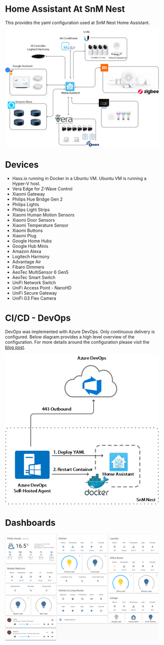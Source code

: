 # Home Assistant At SnM Nest

This provides the yaml configuration used at SnM Nest Home Assistant. 

![resourceslist](images/HomeAutomation.png "Home automation Diagram")

# Devices

- Hass.io running in Docker in a Ubuntu VM. Ubuntu VM is running a Hyper-V host. 
- Vera Edge for Z-Wave Control
- Xiaomi Gateway
- Philips Hue Bridge Gen 2
- Philips Lights
- Philips Light Strips
- Xiaomi Human Motion Sensors
- Xiaomi Door Sensors
- Xiaomi Temperature Sensor
- Xiaomi Buttons
- Xiaomi Plug
- Google Home Hubs
- Google Hub Minis
- Amazon Alexa 
- Logitech Harmony
- Advantage Air 
- Fibaro Dimmers
- AeoTec MultiSensor 6 Gen5
- AeoTec Smart Switch
- UniFi Network Switch
- UniFi Access Point - NanoHD
- UniFi Secure Gateway
- UniFi G3 Flex Camera


# CI/CD - DevOps

DevOps was implemented with Azure DevOps. Only continuous delivery is configured. Below diagram provides a high level overview of the configuration. For more details around the configuration please visit the [blog post](https://sameeraman.wordpress.com/2018/12/10/local-self-hosted-agents-in-azure-devops/). 


![resourceslist](images/CICD.png "Home automation Diagram")

# Dashboards

![resourceslist](images/dashboard-crop.png "Home automation Diagram")